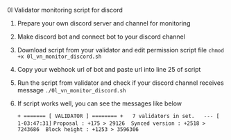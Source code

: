 0l Validator monitoring script for discord

1. Prepare your own discord server and channel for monitoring
2. Make discord bot and connect bot to your discord channel
3. Download script from your validator and edit permission script file
   ```chmod +x 0l_vn_monitor_discord.sh```
4. Copy your webhook url of bot and paste url into line 25 of script
5. Run the script from validator and check if your discord channel receives message
   ```./0l_vn_monitor_discord.sh```
6. If script works well, you can see the messages like below
   
   ```+ ======= [ VALIDATOR ] ======== +   7 validators in set.   --- [ 1-03:47:31]```
   ```Proposal : +175 > 29126  Synced version : +2518 > 7243686  Block height : +1253 > 3596306```
